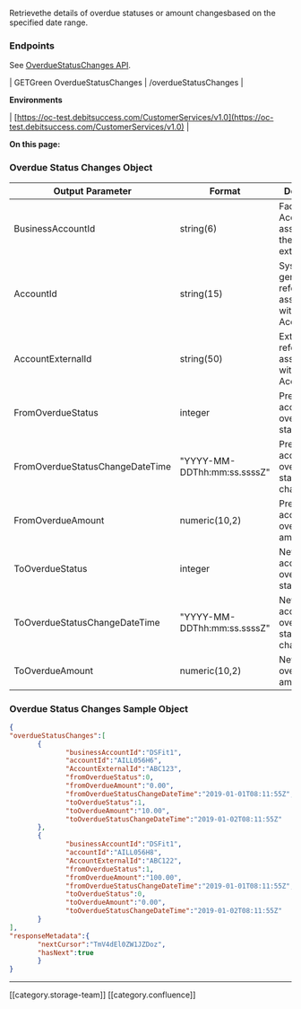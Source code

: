 Retrievethe details of overdue statuses or amount changesbased on the specified date range.


### Endpoints
See [OverdueStatusChanges API](https://oc-debitsuccess.portal.azure-api.net/docs/services/Mock/operations/5e1778c773c4b5d0db9def9c?tags=OverdueStatusChanges&pattern=&groupBy=tag).



| GETGreen OverdueStatusChanges | /overdueStatusChanges | 



 **Environments** 



| [https://oc-test.debitsuccess.com/CustomerServices/v1.0](https://oc-test.debitsuccess.com/CustomerServices/v1.0) | 

 **On this page:** 


### Overdue Status Changes Object


|  **Output Parameter**  |  **Format**  |  **Description**  | 
|  --- |  --- |  --- | 
| BusinessAccountId | string(6) | Facility Account associated to the account extracted | 
| AccountId | string(15) | System generated reference no associated with the Account. | 
| AccountExternalId | string(50) | External reference no associated with the Account. | 
| FromOverdueStatus | integer | Previous account's overdue status | 
| FromOverdueStatusChangeDateTime | "YYYY-MM-DDThh:mm:ss.ssssZ" | Previous account's overdue status changed date | 
| FromOverdueAmount | numeric(10,2) | Previous account's overdue amount | 
| ToOverdueStatus | integer | New account's overdue status | 
| ToOverdueStatusChangeDateTime | "YYYY-MM-DDThh:mm:ss.ssssZ" | New account's overdue status changed date | 
| ToOverdueAmount | numeric(10,2) | Newaccount's overdue amount | 


### Overdue Status Changes Sample Object

```json
{
"overdueStatusChanges":[
       {
              "businessAccountId":"DSFit1",
              "accountId":"AILL056H6",
              "AccountExternalId":"ABC123",
              "fromOverdueStatus":0,
              "fromOverdueAmount":"0.00",
              "fromOverdueStatusChangeDateTime":"2019-01-01T08:11:55Z",
              "toOverdueStatus":1,
              "toOverdueAmount":"10.00",
              "toOverdueStatusChangeDateTime":"2019-01-02T08:11:55Z"
       },
       {
              "businessAccountId":"DSFit1",
              "accountId":"AILL056H8",
              "AccountExternalId":"ABC122",
              "fromOverdueStatus":1,
              "fromOverdueAmount":"100.00",
              "fromOverdueStatusChangeDateTime":"2019-01-01T08:11:55Z",
              "toOverdueStatus":0,
              "toOverdueAmount":"0.00",
              "toOverdueStatusChangeDateTime":"2019-01-02T08:11:55Z"
       }
],
"responseMetadata":{
       "nextCursor":"TmV4dEl0ZW1JZDoz",
       "hasNext":true
       }
}
```


*****

[[category.storage-team]] 
[[category.confluence]] 
